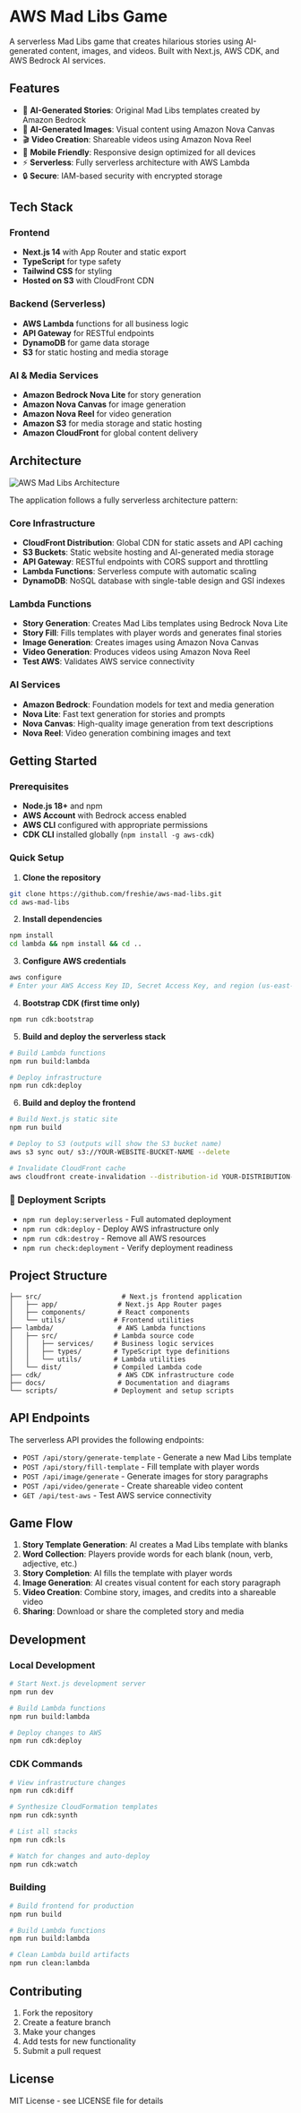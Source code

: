 # AWS Mad Libs Game

A serverless Mad Libs game that creates hilarious stories using AI-generated content, images, and videos. Built with Next.js, AWS CDK, and AWS Bedrock AI services.

## Features

- 🤖 **AI-Generated Stories**: Original Mad Libs templates created by Amazon Bedrock
- 🎨 **AI-Generated Images**: Visual content using Amazon Nova Canvas
- 🎬 **Video Creation**: Shareable videos using Amazon Nova Reel
- 📱 **Mobile Friendly**: Responsive design optimized for all devices
- ⚡ **Serverless**: Fully serverless architecture with AWS Lambda
- 🔒 **Secure**: IAM-based security with encrypted storage

## Tech Stack

### Frontend
- **Next.js 14** with App Router and static export
- **TypeScript** for type safety
- **Tailwind CSS** for styling
- **Hosted on S3** with CloudFront CDN

### Backend (Serverless)
- **AWS Lambda** functions for all business logic
- **API Gateway** for RESTful endpoints
- **DynamoDB** for game data storage
- **S3** for static hosting and media storage

### AI & Media Services
- **Amazon Bedrock Nova Lite** for story generation
- **Amazon Nova Canvas** for image generation
- **Amazon Nova Reel** for video generation
- **Amazon S3** for media storage and static hosting
- **Amazon CloudFront** for global content delivery

## Architecture

![AWS Mad Libs Architecture](docs/aws-mad-libs-architecture.drawio.png)

The application follows a fully serverless architecture pattern:

### Core Infrastructure
- **CloudFront Distribution**: Global CDN for static assets and API caching
- **S3 Buckets**: Static website hosting and AI-generated media storage
- **API Gateway**: RESTful endpoints with CORS support and throttling
- **Lambda Functions**: Serverless compute with automatic scaling
- **DynamoDB**: NoSQL database with single-table design and GSI indexes

### Lambda Functions
- **Story Generation**: Creates Mad Libs templates using Bedrock Nova Lite
- **Story Fill**: Fills templates with player words and generates final stories
- **Image Generation**: Creates images using Amazon Nova Canvas
- **Video Generation**: Produces videos using Amazon Nova Reel
- **Test AWS**: Validates AWS service connectivity

### AI Services
- **Amazon Bedrock**: Foundation models for text and media generation
- **Nova Lite**: Fast text generation for stories and prompts
- **Nova Canvas**: High-quality image generation from text descriptions
- **Nova Reel**: Video generation combining images and text

## Getting Started

### Prerequisites
- **Node.js 18+** and npm
- **AWS Account** with Bedrock access enabled
- **AWS CLI** configured with appropriate permissions
- **CDK CLI** installed globally (`npm install -g aws-cdk`)

### Quick Setup

1. **Clone the repository**
```bash
git clone https://github.com/freshie/aws-mad-libs.git
cd aws-mad-libs
```

2. **Install dependencies**
```bash
npm install
cd lambda && npm install && cd ..
```

3. **Configure AWS credentials**
```bash
aws configure
# Enter your AWS Access Key ID, Secret Access Key, and region (us-east-1 recommended)
```

4. **Bootstrap CDK (first time only)**
```bash
npm run cdk:bootstrap
```

5. **Build and deploy the serverless stack**
```bash
# Build Lambda functions
npm run build:lambda

# Deploy infrastructure
npm run cdk:deploy
```

6. **Build and deploy the frontend**
```bash
# Build Next.js static site
npm run build

# Deploy to S3 (outputs will show the S3 bucket name)
aws s3 sync out/ s3://YOUR-WEBSITE-BUCKET-NAME --delete

# Invalidate CloudFront cache
aws cloudfront create-invalidation --distribution-id YOUR-DISTRIBUTION-ID --paths "/*"
```

### 🚀 Deployment Scripts
- `npm run deploy:serverless` - Full automated deployment
- `npm run cdk:deploy` - Deploy AWS infrastructure only
- `npm run cdk:destroy` - Remove all AWS resources
- `npm run check:deployment` - Verify deployment readiness

## Project Structure

```
├── src/                    # Next.js frontend application
│   ├── app/               # Next.js App Router pages
│   ├── components/        # React components
│   └── utils/            # Frontend utilities
├── lambda/                # AWS Lambda functions
│   ├── src/              # Lambda source code
│   │   ├── services/     # Business logic services
│   │   ├── types/        # TypeScript type definitions
│   │   └── utils/        # Lambda utilities
│   └── dist/             # Compiled Lambda code
├── cdk/                   # AWS CDK infrastructure code
├── docs/                  # Documentation and diagrams
└── scripts/              # Deployment and setup scripts
```

## API Endpoints

The serverless API provides the following endpoints:

- `POST /api/story/generate-template` - Generate a new Mad Libs template
- `POST /api/story/fill-template` - Fill template with player words
- `POST /api/image/generate` - Generate images for story paragraphs
- `POST /api/video/generate` - Create shareable video content
- `GET /api/test-aws` - Test AWS service connectivity

## Game Flow

1. **Story Template Generation**: AI creates a Mad Libs template with blanks
2. **Word Collection**: Players provide words for each blank (noun, verb, adjective, etc.)
3. **Story Completion**: AI fills the template with player words
4. **Image Generation**: AI creates visual content for each story paragraph
5. **Video Creation**: Combine story, images, and credits into a shareable video
6. **Sharing**: Download or share the completed story and media

## Development

### Local Development
```bash
# Start Next.js development server
npm run dev

# Build Lambda functions
npm run build:lambda

# Deploy changes to AWS
npm run cdk:deploy
```

### CDK Commands
```bash
# View infrastructure changes
npm run cdk:diff

# Synthesize CloudFormation templates
npm run cdk:synth

# List all stacks
npm run cdk:ls

# Watch for changes and auto-deploy
npm run cdk:watch
```

### Building
```bash
# Build frontend for production
npm run build

# Build Lambda functions
npm run build:lambda

# Clean Lambda build artifacts
npm run clean:lambda
```

## Contributing

1. Fork the repository
2. Create a feature branch
3. Make your changes
4. Add tests for new functionality
5. Submit a pull request

## License

MIT License - see LICENSE file for details